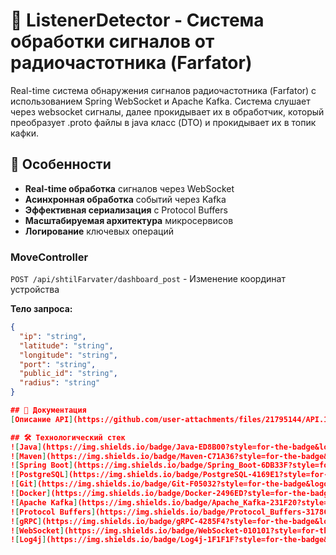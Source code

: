 # 📡 ListenerDetector - Система обработки сигналов от радиочастотника (Farfator)

Real-time система обнаружения сигналов радиочастотника (Farfator) с использованием Spring WebSocket и Apache Kafka. Система слушает через websocket сигналы, далее прокидывает их в обработчик, который преобразует .proto файлы в java класс (DTO) и прокидывает их в топик кафки.

## 🌟 Особенности
- **Real-time обработка** сигналов через WebSocket
- **Асинхронная обработка** событий через Kafka
- **Эффективная сериализация** с Protocol Buffers
- **Масштабируемая архитектура** микросервисов
- **Логирование** ключевых операций

### MoveController
`POST /api/shtilFarvater/dashboard_post` - Изменение координат устройства  

**Тело запроса:**
```json
{
  "ip": "string",
  "latitude": "string",
  "longitude": "string",
  "port": "string",
  "public_id": "string",
  "radius": "string"
}

## 📄 Документация
[Описание API](https://github.com/user-attachments/files/21795144/API.1.docx)

## 🛠️ Технологический стек
![Java](https://img.shields.io/badge/Java-ED8B00?style=for-the-badge&logo=openjdk&logoColor=white)
![Maven](https://img.shields.io/badge/Maven-C71A36?style=for-the-badge&logo=apachemaven&logoColor=white)
![Spring Boot](https://img.shields.io/badge/Spring_Boot-6DB33F?style=for-the-badge&logo=springboot&logoColor=white)
![PostgreSQL](https://img.shields.io/badge/PostgreSQL-4169E1?style=for-the-badge&logo=postgresql&logoColor=white)
![Git](https://img.shields.io/badge/Git-F05032?style=for-the-badge&logo=git&logoColor=white)
![Docker](https://img.shields.io/badge/Docker-2496ED?style=for-the-badge&logo=docker&logoColor=white)
![Apache Kafka](https://img.shields.io/badge/Apache_Kafka-231F20?style=for-the-badge&logo=apachekafka&logoColor=white)
![Protocol Buffers](https://img.shields.io/badge/Protocol_Buffers-3178C6?style=for-the-badge&logo=protobuf&logoColor=white)
![gRPC](https://img.shields.io/badge/gRPC-4285F4?style=for-the-badge&logo=google&logoColor=white)
![WebSocket](https://img.shields.io/badge/WebSocket-010101?style=for-the-badge&logo=websocket&logoColor=white)
![Log4j](https://img.shields.io/badge/Log4j-1F1F1F?style=for-the-badge&logo=apache&logoColor=white)
